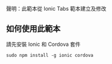 ﻿聲明：此範本從 Ionic Tabs 範本建立及修改

## 如何使用此範本
請先安裝 Ionic 和 Cordova 套件
```
sudo npm install -g ionic cordova
```
